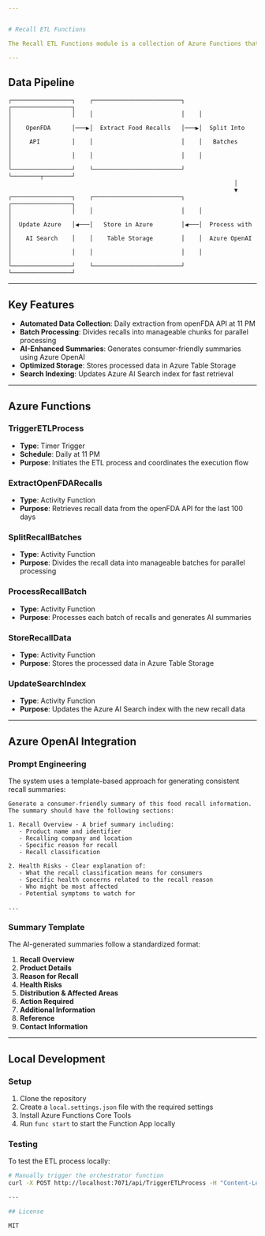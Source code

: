 ```yaml
---


# Recall ETL Functions

The Recall ETL Functions module is a collection of Azure Functions that handle the Extract, Transform, Load (ETL) process for the Recall Alert System. This module is responsible for fetching recall data from the openFDA API, processing it, generating AI-enhanced summaries, and storing the results in Azure Table Storage and Azure AI Search.

---
```


## Data Pipeline

```
┌─────────────────┐    ┌─────────────────────────┐    ┌─────────────────┐
│                 │    │                         │    │                 │
│    OpenFDA      │───▶│  Extract Food Recalls   │───▶│  Split Into     │
│     API         │    │                         │    │   Batches       │
│                 │    │                         │    │                 │
└─────────────────┘    └─────────────────────────┘    └────────┬────────┘
                                                                │
                                                                ▼
┌─────────────────┐    ┌─────────────────────────┐    ┌─────────────────┐
│                 │    │                         │    │                 │
│  Update Azure   │◀───│   Store in Azure        │◀───│  Process with   │
│    AI Search    │    │    Table Storage        │    │  Azure OpenAI   │
│                 │    │                         │    │                 │
└─────────────────┘    └─────────────────────────┘    └─────────────────┘
```

---

## Key Features

- **Automated Data Collection**: Daily extraction from openFDA API at 11 PM
- **Batch Processing**: Divides recalls into manageable chunks for parallel processing
- **AI-Enhanced Summaries**: Generates consumer-friendly summaries using Azure OpenAI
- **Optimized Storage**: Stores processed data in Azure Table Storage
- **Search Indexing**: Updates Azure AI Search index for fast retrieval

---

## Azure Functions

### TriggerETLProcess
- **Type**: Timer Trigger
- **Schedule**: Daily at 11 PM
- **Purpose**: Initiates the ETL process and coordinates the execution flow

### ExtractOpenFDARecalls
- **Type**: Activity Function
- **Purpose**: Retrieves recall data from the openFDA API for the last 100 days

### SplitRecallBatches
- **Type**: Activity Function
- **Purpose**: Divides the recall data into manageable batches for parallel processing

### ProcessRecallBatch
- **Type**: Activity Function
- **Purpose**: Processes each batch of recalls and generates AI summaries

### StoreRecallData
- **Type**: Activity Function
- **Purpose**: Stores the processed data in Azure Table Storage

### UpdateSearchIndex
- **Type**: Activity Function
- **Purpose**: Updates the Azure AI Search index with the new recall data

---

## Azure OpenAI Integration

### Prompt Engineering
The system uses a template-based approach for generating consistent recall summaries:

```
Generate a consumer-friendly summary of this food recall information.
The summary should have the following sections:

1. Recall Overview - A brief summary including:
   - Product name and identifier
   - Recalling company and location
   - Specific reason for recall
   - Recall classification

2. Health Risks - Clear explanation of:
   - What the recall classification means for consumers
   - Specific health concerns related to the recall reason
   - Who might be most affected
   - Potential symptoms to watch for

...
```

### Summary Template
The AI-generated summaries follow a standardized format:
1. **Recall Overview**
2. **Product Details**
3. **Reason for Recall**
4. **Health Risks**
5. **Distribution & Affected Areas**
6. **Action Required**
7. **Additional Information**
8. **Reference**
9. **Contact Information**

---

## Local Development

### Setup
1. Clone the repository
2. Create a `local.settings.json` file with the required settings
3. Install Azure Functions Core Tools
4. Run `func start` to start the Function App locally

### Testing
To test the ETL process locally:
```bash
# Manually trigger the orchestrator function
curl -X POST http://localhost:7071/api/TriggerETLProcess -H "Content-Length: 0"

---

## License

MIT